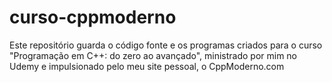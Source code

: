 # curso-cppmoderno
Este repositório guarda o código fonte e os programas criados para o curso "Programação em C++: do zero ao avançado", ministrado por mim no Udemy e impulsionado pelo meu site pessoal, o CppModerno.com
